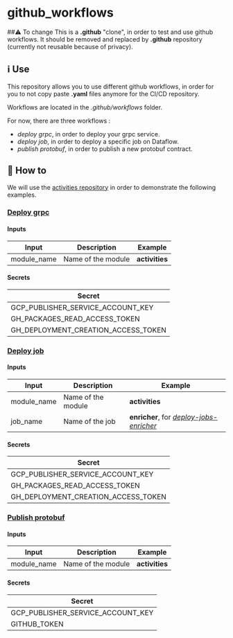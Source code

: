 # github_workflows

##:warning: To change
This is a **.github** "clone", in order to test and use github workflows. 
It should be removed and replaced by **.github** repository (currently not reusable because of privacy).

## :information_source: Use

This repository allows you to use different github workflows, in order for you to not copy paste **.yaml** files anymore for the CI/CD repository.

Workflows are located in the _.github/workflows_ folder.

For now, there are three workflows :

 - _deploy grpc_, in order to deploy your grpc service.
 - _deploy job_, in order to deploy a specific job on Dataflow.
 - _publish protobuf_, in order to publish a new protobuf contract.

## :green_book: How to

We will use the [activities repository](https://github.com/Attraqt/activities/tree/master/.github/workflows) in order to demonstrate the following examples.

### [Deploy grpc](https://github.com/Attraqt/github_workflows/blob/main/.github/workflows/deploy-grpc.yml)

#### Inputs

| Input       | Description        | Example        |
|-------------|--------------------|----------------|
| module_name | Name of the module | **activities** |

#### Secrets

| Secret                              | 
|-------------------------------------|
| GCP_PUBLISHER_SERVICE_ACCOUNT_KEY   |
| GH_PACKAGES_READ_ACCESS_TOKEN       |
| GH_DEPLOYMENT_CREATION_ACCESS_TOKEN |

### [Deploy job](https://github.com/Attraqt/github_workflows/blob/main/.github/workflows/deploy-job.yml)

#### Inputs

| Input       | Description        | Example                                                                                                                                  |
|-------------|--------------------|------------------------------------------------------------------------------------------------------------------------------------------|
| module_name | Name of the module | **activities**                                                                                                                           |
| job_name    | Name of the job    | **enricher**, for [_deploy-jobs-enricher_](https://github.com/Attraqt/activities/blob/master/.github/workflows/deploy-jobs-enricher.yml) |

#### Secrets

| Secret                              | 
|-------------------------------------|
| GCP_PUBLISHER_SERVICE_ACCOUNT_KEY   |
| GH_PACKAGES_READ_ACCESS_TOKEN       |
| GH_DEPLOYMENT_CREATION_ACCESS_TOKEN |

### [Publish protobuf](https://github.com/Attraqt/github_workflows/blob/main/.github/workflows/publish-protobuf.yml)

#### Inputs

| Input       | Description        | Example        |
|-------------|--------------------|----------------|
| module_name | Name of the module | **activities** |

#### Secrets

| Secret                              | 
|-------------------------------------|
| GCP_PUBLISHER_SERVICE_ACCOUNT_KEY   |
| GITHUB_TOKEN                        |